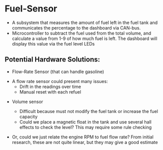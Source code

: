 # Fuel-Sensor

* A subsystem that measures the amount of fuel left in the fuel tank and communicates the percentage to the dashboard via CAN-bus.
* Microcontroller to subtract the fuel used from the total volume, and calculate a value from 1-9 of how much fuel is left. The dashboard will display this value via the fuel level LEDs


## Potential Hardware Solutions:
* Flow-Rate Sensor (that can handle gasoline)
 - A flow rate sensor could present many issues:
   * Drift in the readings over time
   * Manual reset with each refuel
  
* Volume sensor
  * Difficult because must not modify the fuel tank or increase the fuel capacity
  * Could we place a magnetic float in the tank and use several hall effects to check the level? This may require some rule checking

 
* Or, could we just relate the engine RPM to fuel flow rate? From initial research, these are not quite linear, but they may give a good estimate
